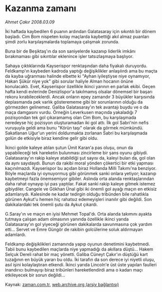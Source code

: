 # Kazanma zamanı

*Ahmet Çakır 2008.03.09*

<tr><td class="metin" colspan="2" style="padding-top: 20px; padding-left: 5px; padding-right: 10px;">İki haftada kaybedilen 6 puanın ardından Galatasaray için sıkıntılı bir dönem başladı. Cim Bom nispeten kolay maçlarda kaybettiği akıl almaz puanları şimdi zorlu karşılaşmalarda toplamaya çalışmak zorunda.</td></tr><tr><td class="metin" colspan="2" style="padding-top: 20px; padding-left: 5px; padding-right: 10px;"><p>Buna bir de Beşiktaş'ın da son saniyelerde kazanıp liderlik imkânı bırakmaması gibi sıkıntılar eklenince işler tatsızlaşmaya başlıyor.
<p>Sahaya çıktıklarında Kayserispor renktaşından daha fiyakalı duruyordu. Feldkamp'ın kaybeden kadroda yaptığı değişiklikler anlaşılırdı ama bu maçta da kayba uğranması halinde elbette ki "Ayhan iyileştiyse niye oynamıyor, Hakan Şükür niye yok" gibi sorular haliyle Alman hocanın önüne konulacaktı. Evet, Kayserispor özellikle ikinci yarının en parlak ekibi. Geçen hafta kendi evlerinde Denizlispor'a takılmamış olsalar dönemsel bir başarı rekoru kırabileceklerdi. Ancak onların epey zamandır 3 büyükler karşısında deplasmanda pek varlık gösterememe gibi bir sorunlarının olduğu da görmezden gelinemez. Galiba Galatasaray'ın tek avantajı buydu ve o da maça damgasını vurdu. Örneğin Leverkusen maçında yakaladığı 7 pozisyondan tek gol çıkaramamış olan Cim Bom, bu karşılaşmada neredeyse hiç pozisyon oluşturamadan iki gol attı. İlk gol Sabri'nin nefis vuruşuyla geldi ama bunu "Körün taşı" olarak da görmek mümkündü. Sakatlanan Uğur'un yerini doldurmakta zorlanan Sabri bu karşılaşmada golün de etkisiyle biraz kendine gelir gibi oldu.
<p>İkinci golde kaleye atılan şutun Ümit Karan'a pas oluşu, onun da yapabileceği tek hareketin bulunması zincirleme bir şans oyunu gibiydi. Galatasaray'ın rakip kaleye atabildiği şut sayısı da, kaleyi bulan da, gol olan da aynı sayıdaydı. Bunun da rakibi moral yönden çökertici bir etki yapması kaçınılmazdı. Kayserispor bu açıdan biraz Hollanda Milli Takımı'na benziyor. Böyle maçlarda iyi oynuyormuş gibi görünmek sanki onlara yetiyor; kazanıp kaybetmeyi fazla önemsemiyor gibiler. Aslında orta alanda renktaşlarından daha rahat oynayıp iyi pas yaptılar. Fakat sanki rakip kaleye gitmek istemez gibiydiler. Cangele ve Gökhan Ünal gibi iki önemli gol ayağı maçın en etkisiz adamlarıydı. Kalesinde ne kadar tedirgin olduğu tribünden bile rahatlıkla görünen Aykut'u hemen hiç rahatsız edemeyişleri inanılır gibi değildi. Son dakikalardaki tek önemli şutu da Aykut çıkardı.
<p>G.Saray'ın ve maçın en iyisi Mehmet Topal'dı. Orta alanda takımını ayakta tutmaya çalışan adam olmasının yanında özellikle ikinci yarıda Galatasaray'ın gol yiyeceği görünen dakikalarda savunmasına çok yardım etti... Servet ve Emre Güngör de rakibin golcülerine soluk aldırmayan adamlardı.
<p>Feldkamp değişiklikleri zamanında yapıp oyunun denetimini kaybetmedi. Tabii bunu kaybedilen maçlarda niye yapmadığı da akıllara düştü... Hakem Selçuk Dereli rahat bir maç yönetti. Galiba Cüneyt Çakır'ın düştüğü kart tuzağının en büyük yararı bu oldu. İki tarafın da son derece iyi niyetli oluşu, asıl işini kolaylaştıran etkendi. İkinci yarıda Lincoln'e üst üste yapılan faulleri inandırıcı bulmayışı biraz tribünleri hareketlendirdi ama o kadarı maçı etkileyecek bir sorun değildi...<br/></p></p></p></p></p></td></tr>

Kaynak: [zaman.com.tr](http://zaman.com.tr/yazar.do?yazino=662131), [web.archive.org (arşiv bağlantısı)](http://web.archive.org/web/20080419030845/http://zaman.com.tr:80/yazar.do?yazino=662131)
